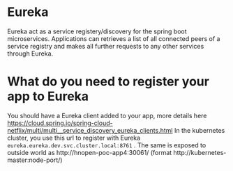 # Eureka
Eureka act as a service registery/discovery for the spring boot microservices. Applications can retrieves a list of all connected peers of a service registry and makes all further requests to any other services through Eureka.

# What do you need to register your app to Eureka
You should have a Eureka client added to your app, more details here https://cloud.spring.io/spring-cloud-netflix/multi/multi__service_discovery_eureka_clients.html
In the kubernetes cluster, you use this url to register with Eureka `eureka.eureka.dev.svc.cluster.local:8761` . The same is exposed to outside world as http://hnopen-poc-app4:30061/ 
(format http://kubernetes-master:node-port/)
